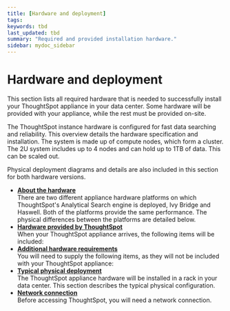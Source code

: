 ```yaml
---
title: [Hardware and deployment]
tags: 
keywords: tbd
last_updated: tbd
summary: "Required and provided installation hardware."
sidebar: mydoc_sidebar
---
```

#  Hardware and deployment

This section lists all required hardware that is needed to successfully install your ThoughtSpot appliance in your data center. Some hardware will be provided with your appliance, while the rest must be provided on-site.

The ThoughtSpot instance hardware is configured for fast data searching and reliability. This overview details the hardware specification and installation. The system is made up of compute nodes, which form a cluster. The 2U system includes up to 4 nodes and can hold up to 1TB of data. This can be scaled out.

Physical deployment diagrams and details are also included in this section for both hardware versions.

-   **[About the hardware](../../appliance/physical/about_the_ivy_bridge_platform.html)**  
There are two different appliance hardware platforms on which ThoughtSpot's Analytical Search engine is deployed, Ivy Bridge and Haswell. Both of the platforms provide the same performance. The physical differences between the platforms are detailed below.
-   **[Hardware provided by ThoughtSpot](../../appliance/physical/inthebox.html)**  
When your ThoughtSpot appliance arrives, the following items will be included:
-   **[Additional hardware requirements](../../appliance/physical/additional_hardware_requirements.html)**  
You will need to supply the following items, as they will not be included with your ThoughtSpot appliance:
-   **[Typical physical deployment](../../appliance/physical/rack.html)**  
The ThoughtSpot appliance hardware will be installed in a rack in your data center. This section describes the typical physical configuration.
-   **[Network connection](../../appliance/physical/network_connection.html)**  
Before accessing ThoughtSpot, you will need a network connection.
